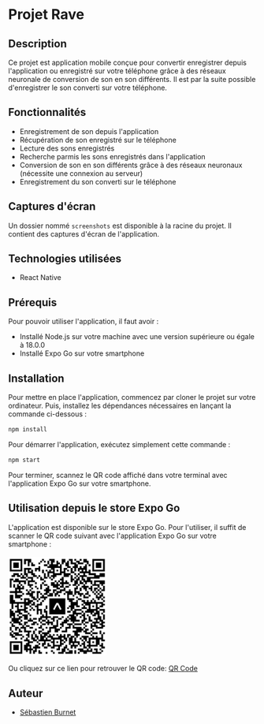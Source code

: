 # Projet Rave

## Description
Ce projet est application mobile conçue pour convertir enregistrer depuis l'application ou enregistré sur votre téléphone grâce à des réseaux neuronale de conversion de son en son différents. Il est par la suite possible d'enregistrer le son converti sur votre téléphone.

## Fonctionnalités
- Enregistrement de son depuis l'application
- Récupération de son enregistré sur le téléphone
- Lecture des sons enregistrés
- Recherche parmis les sons enregistrés dans l'application
- Conversion de son en son différents grâce à des réseaux neuronaux (nécessite une connexion au serveur)
- Enregistrement du son converti sur le téléphone

## Captures d'écran
Un dossier nommé `screenshots` est disponible à la racine du projet. Il contient des captures d'écran de l'application.

## Technologies utilisées
- React Native

## Prérequis
Pour pouvoir utiliser l'application, il faut avoir : 
- Installé Node.js sur votre machine avec une version supérieure ou égale à 18.0.0
- Installé Expo Go sur votre smartphone
 
## Installation
Pour mettre en place l'application, commencez par cloner le projet sur votre ordinateur.
Puis, installez les dépendances nécessaires en lançant la commande ci-dessous :
```bash
npm install
```

Pour démarrer l'application, exécutez simplement cette commande :
```bash
npm start
```

Pour terminer, scannez le QR code affiché dans votre terminal avec l'application Expo Go sur votre smartphone.

## Utilisation depuis le store Expo Go
L'application est disponible sur le store Expo Go. Pour l'utiliser, il suffit de scanner le QR code suivant avec l'application Expo Go sur votre smartphone :
<br><br>
<img src="/screenshots/expo-published-app-qr-code.png" alt="QR Code de l'application" title="QR Code de l'application" width="200">

Ou cliquez sur ce lien pour retrouver le QR code:
[QR Code](https://expo.dev/preview/update?message=Production%20version&updateRuntimeVersion=1.0.0&createdAt=2024-06-23T16%3A12%3A00.236Z&slug=exp&projectId=318c409c-207a-440e-8855-539c729ecb75&group=6b7c4cea-d549-4ed5-9459-b32bd3d6768b)

## Auteur
- [Sébastien Burnet](https://github.com/sebastien-brnt)